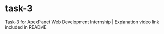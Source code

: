 # task-3
Task-3 for ApexPlanet Web Development Internship | Explanation video link included in README
